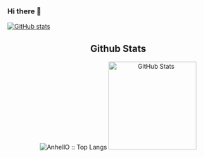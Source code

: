 ### Hi there 👋

<!--
**timothypreble/timothypreble** is a ✨ _special_ ✨ repository because its `README.md` (this file) appears on your GitHub profile.

Here are some ideas to get you started:

- 🔭 I’m currently working on ...
- 🌱 I’m currently learning ...
- 👯 I’m looking to collaborate on ...
- 🤔 I’m looking for help with ...
- 💬 Ask me about ...
- 📫 How to reach me: ...
- 😄 Pronouns: ...
- ⚡ Fun fact: ...
-->
[![GitHub stats](https://github-readme-stats.vercel.app/api?username=timothypreble)](https://github.com/anuraghazra/github-readme-stats)
</p>
    <div align=center>
        <h2>Github Stats</h2>
        <img src="https://github-readme-stats.vercel.app/api/top-langs/?username=timothypreble&langs_count=10&title_color=6FDA44&text_color=FFFFFF&&theme=dark&layout=compact" alt="AnhellO :: Top Langs" />
        <img src="https://github-readme-stats.vercel.app/api?username=timothypreble&title_color=6FDA44&text_color=FFFFFF&show_icons=true&icon_color=6FDA44&include_all_commits=true&count_private=true&theme=dark" alt="GitHub Stats" height="200" />

</p>

